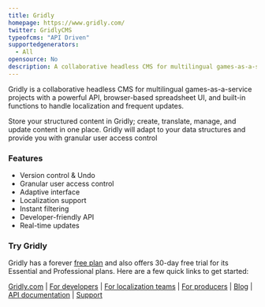 ```yaml
---
title: Gridly
homepage: https://www.gridly.com/
twitter: GridlyCMS
typeofcms: "API Driven"
supportedgenerators:
  - All
opensource: No
description: A collaborative headless CMS for multilingual games-as-a-service projects with a powerful API, browser-based spreadsheet UI, and built-in functions to handle localization and frequent updates.
---
```


Gridly is a collaborative headless CMS for multilingual games-as-a-service projects with a powerful API, browser-based spreadsheet UI, and built-in functions to handle localization and frequent updates.

Store your structured content in Gridly; create, translate, manage, and update content in one place. Gridly will adapt to your data structures and provide you with granular user access control

### Features

- Version control & Undo
- Granular user access control
- Adaptive interface
- Localization support
- Instant filtering
- Developer-friendly API
- Real-time updates

### Try Gridly

Gridly has a forever [free plan](https://www.gridly.com/pricing/?utm_medium=jamstack&utm_source=jamstack) and also offers 30-day free trial for its Essential and Professional plans.
Here are a few quick links to get started:

[Gridly.com](https://www.gridly.com/?utm_medium=jamstack&utm_source=jamstack) | [For developers](https://www.gridly.com/for-developers/?utm_medium=jamstack&utm_source=jamstack) | [For localization teams](https://www.gridly.com/for-localization-teams/?utm_medium=jamstack&utm_source=jamstack) | [For producers](https://www.gridly.com/for-producers/?utm_medium=jamstack&utm_source=jamstack) | [Blog](https://www.gridly.com/blog/?utm_medium=jamstack&utm_source=jamstack) | [API documentation](https://www.gridly.com/docs/api/?utm_medium=jamstack&utm_source=jamstack#introduction) | [Support](https://gridlyhelp.zendesk.com/hc/en-us)
